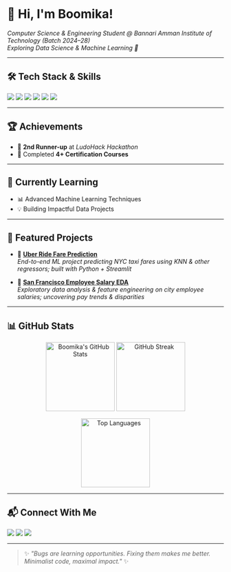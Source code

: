 # 👋 Hi, I'm Boomika!
*Computer Science & Engineering Student @ Bannari Amman Institute of Technology (Batch 2024–28)*  
*Exploring Data Science & Machine Learning 🚀*

---

## 🛠️ Tech Stack & Skills
<p align="left">
  <img src="https://img.shields.io/badge/Python-3776AB?style=for-the-badge&logo=python&logoColor=white"/>
  <img src="https://img.shields.io/badge/C-00599C?style=for-the-badge&logo=c&logoColor=white"/>
  <img src="https://img.shields.io/badge/SQL-336791?style=for-the-badge&logo=postgresql&logoColor=white"/>
  <img src="https://img.shields.io/badge/Machine%20Learning-FF6F00?style=for-the-badge&logo=tensorflow&logoColor=white"/>
  <img src="https://img.shields.io/badge/Data%20Visualization-FFA500?style=for-the-badge&logo=tableau&logoColor=white"/>
  <img src="https://img.shields.io/badge/GitHub-000000?style=for-the-badge&logo=github&logoColor=white"/>
</p>

---

## 🏆 Achievements
- 🥉 **2nd Runner-up** at *LudoHack Hackathon*  
- 📜 Completed **4+ Certification Courses**

---

## 🌱 Currently Learning
- 📊 Advanced Machine Learning Techniques  
- 💡 Building Impactful Data Projects  

---

## 📌 Featured Projects
- 🚕 [**Uber Ride Fare Prediction**](https://github.com/boomiikas/Uber-Ride-Fare-Prediction---E2E-ML-)  
  *End-to-end ML project predicting NYC taxi fares using KNN & other regressors; built with Python + Streamlit*  

- 💼 [**San Francisco Employee Salary EDA**](https://github.com/boomiikas/San-Francisco-city-employee-salary-Analysis-by-EDA-and-Feature-Engineering)  
  *Exploratory data analysis & feature engineering on city employee salaries; uncovering pay trends & disparities*  

---

## 📊 GitHub Stats
<p align="center">
  <img src="https://github-readme-stats.vercel.app/api?username=boomiikas&show_icons=true&theme=radical" alt="Boomika's GitHub Stats" height="160"/>
  <img src="https://github-readme-streak-stats.herokuapp.com/?user=boomiikas&theme=radical" alt="GitHub Streak" height="160"/>
</p>

<p align="center">
  <img src="https://github-readme-stats.vercel.app/api/top-langs/?username=boomiikas&layout=compact&theme=radical" alt="Top Languages" height="160"/>
</p>

---

## 📬 Connect With Me
<p align="left">
  <a href="mailto:boomikas2007@gmail.com"><img src="https://img.shields.io/badge/Gmail-D14836?style=for-the-badge&logo=gmail&logoColor=white"/></a>
  <a href="https://linkedin.com/in/boomika-s-981b55311"><img src="https://img.shields.io/badge/LinkedIn-0077B5?style=for-the-badge&logo=linkedin&logoColor=white"/></a>
  <a href="https://x.com/boomiikas"><img src="https://img.shields.io/badge/Twitter(X)-000000?style=for-the-badge&logo=x&logoColor=white"/></a>
</p>

---

> ✨ *"Bugs are learning opportunities. Fixing them makes me better. Minimalist code, maximal impact."* ✨
